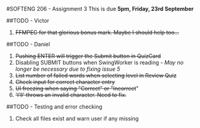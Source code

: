 #SOFTENG 206 - Assignment 3
This is due <b>5pm, Friday, 23rd September</b>

##TODO - Victor
1. ~~FFMPEG for that glorious bonus mark. Maybe I should help too...~~

##TODO - Daniel
1. ~~Pushing ENTER will trigger the Submit button in QuizCard~~
2. Disabling SUBMIT buttons when SwingWorker is reading - *May no longer be necessary due to fixing issue 5*
3. ~~List number of failed words when selecting level in Review Quiz~~
4. ~~Check input for correct character entry~~
5. ~~UI freezing when saying "Correct" or "Incorrect~~"
6. ~~'I'll' throws an invalid character. Need to fix.~~

##TODO - Testing and error checking
1. Check all files exist and warn user if any missing
